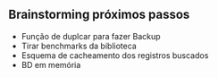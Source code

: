 ## Brainstorming próximos passos

- Função de duplcar para fazer Backup
- Tirar benchmarks da biblioteca
- Esquema de cacheamento dos registros buscados
- BD em memória